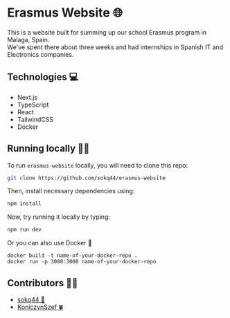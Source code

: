 # Erasmus Website 🌐

This is a website built for summing up our school Erasmus program in Malaga, Spain. <br />
We've spent there about three weeks and had internships in Spanish IT and Electronics companies.

## Technologies 💻

- Next.js
- TypeScript
- React
- TailwindCSS
- Docker

## Running locally 👷‍♀️

To run `erasmus-website` locally, you will need to clone this repo:

```bash
git clone https://github.com/sokq44/erasmus-website
```

Then, install necessary dependencies using:

```bash
npm install
```

Now, try running it locally by typing:

```bash
npm run dev
```

Or you can also use Docker 🐳

```
docker build -t name-of-your-docker-repo .
docker run -p 3000:3000 name-of-your-docker-repo
```

## Contributors 👨‍🔧

- [sokq44 🧦](https://github.com/sokq44)
- [KoniczynSzef 🍀](https://github.com/KoniczynSzef)
